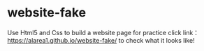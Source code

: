 # website-fake
Use Html5 and Css to build a website page for practice
click link：https://alarea1.github.io/website-fake/
to check what it looks like!
